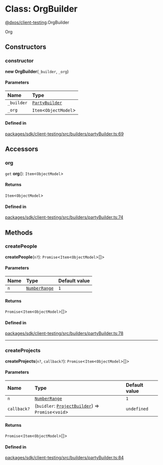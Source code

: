 # Class: OrgBuilder

[@dxos/client-testing](../modules/dxos_client_testing.md).OrgBuilder

Org

## Constructors

### constructor

**new OrgBuilder**(`_builder`, `_org`)

#### Parameters

| Name | Type |
| :------ | :------ |
| `_builder` | [`PartyBuilder`](dxos_client_testing.PartyBuilder.md) |
| `_org` | `Item`<`ObjectModel`\> |

#### Defined in

[packages/sdk/client-testing/src/builders/partyBuilder.ts:69](https://github.com/dxos/dxos/blob/db8188dae/packages/sdk/client-testing/src/builders/partyBuilder.ts#L69)

## Accessors

### org

`get` **org**(): `Item`<`ObjectModel`\>

#### Returns

`Item`<`ObjectModel`\>

#### Defined in

[packages/sdk/client-testing/src/builders/partyBuilder.ts:74](https://github.com/dxos/dxos/blob/db8188dae/packages/sdk/client-testing/src/builders/partyBuilder.ts#L74)

## Methods

### createPeople

**createPeople**(`n?`): `Promise`<`Item`<`ObjectModel`\>[]\>

#### Parameters

| Name | Type | Default value |
| :------ | :------ | :------ |
| `n` | [`NumberRange`](../types/dxos_client_testing.NumberRange.md) | `1` |

#### Returns

`Promise`<`Item`<`ObjectModel`\>[]\>

#### Defined in

[packages/sdk/client-testing/src/builders/partyBuilder.ts:78](https://github.com/dxos/dxos/blob/db8188dae/packages/sdk/client-testing/src/builders/partyBuilder.ts#L78)

___

### createProjects

**createProjects**(`n?`, `callback?`): `Promise`<`Item`<`ObjectModel`\>[]\>

#### Parameters

| Name | Type | Default value |
| :------ | :------ | :------ |
| `n` | [`NumberRange`](../types/dxos_client_testing.NumberRange.md) | `1` |
| `callback?` | (`buidler`: [`ProjectBuilder`](dxos_client_testing.ProjectBuilder.md)) => `Promise`<`void`\> | `undefined` |

#### Returns

`Promise`<`Item`<`ObjectModel`\>[]\>

#### Defined in

[packages/sdk/client-testing/src/builders/partyBuilder.ts:84](https://github.com/dxos/dxos/blob/db8188dae/packages/sdk/client-testing/src/builders/partyBuilder.ts#L84)
